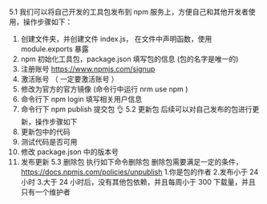 5.1 我们可以将自己开发的工具包发布到 npm 服务上，方便自己和其他开发者使用，操作步骤如下：
  1. 创建文件夹，并创建文件 index.js， 在文件中声明函数，使用 module.exports 暴露
  2. npm 初始化工具包，package.json 填写包的信息 (包的名字是唯一的)
  3. 注册账号 https://www.npmjs.com/signup
  4. 激活账号 （ 一定要激活账号 ）
  5. 修改为官方的官方镜像 (命令行中运行 nrm use npm )
  6. 命令行下 npm login 填写相关用户信息
  7. 命令行下 npm publish 提交包 👌
5.2 更新包
后续可以对自己发布的包进行更新，操作步骤如下
  1. 更新包中的代码
  2. 测试代码是否可用
  3. 修改 package.json 中的版本号
  4. 发布更新
5.3 删除包
执行如下命令删除包
  删除包需要满足一定的条件，https://docs.npmjs.com/policies/unpublish
    1.你是包的作者
    2.发布小于 24 小时
    3.大于 24 小时后，没有其他包依赖，并且每周小于 300 下载量，并且只有一个维护者